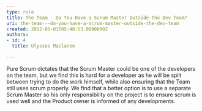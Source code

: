 ```yaml
---
type: rule
title: The Team - Do You Have a Scrum Master Outside the Dev Team?
uri: the-team---do-you-have-a-scrum-master-outside-the-dev-team
created: 2012-05-01T05:48:53.0000000Z
authors:
- id: 4
  title: Ulysses Maclaren

---
```


Pure Scrum dictates that the Scrum Master could be one of the developers on the team, but we find this is hard for a developer as he will be split between trying to do the work himself, while also ensuring that the Team still uses scrum properly.   We find that a better option is to use a separate Scrum Master so his only responsibility on the project is to ensure scrum is used well and the Product owner is informed of any developments.
